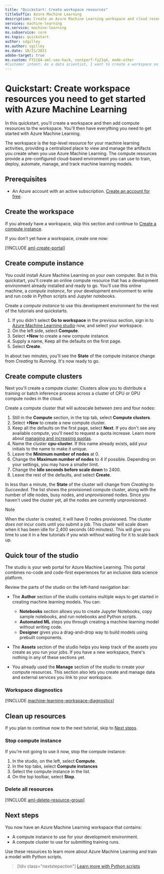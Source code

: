 ```yaml
---
title: "Quickstart: Create workspace resources"
titleSuffix: Azure Machine Learning
description: Create an Azure Machine Learning workspace and cloud resources that can be used to train machine learning models.
services: machine-learning
ms.service: machine-learning
ms.subservice: core
ms.topic: quickstart
author: sdgilley
ms.author: sgilley
ms.date: 10/21/2021
adobe-target: true
ms.custom: FY21Q4-aml-seo-hack, contperf-fy21q4, mode-other
#Customer intent: As a data scientist, I want to create a workspace so that I can start to use Azure Machine Learning.
---
```


# Quickstart: Create workspace resources you need to get started with Azure Machine Learning

In this quickstart, you'll create a workspace and then add compute resources to the workspace. You'll then have everything you need to get started with Azure Machine Learning.  

The workspace is the top-level resource for your machine learning activities, providing a centralized place to view and manage the artifacts you create when you use Azure Machine Learning. The compute resources provide a pre-configured cloud-based environment you can use to train, deploy, automate, manage, and track machine learning models.


## Prerequisites

- An Azure account with an active subscription. [Create an account for free](https://azure.microsoft.com/free/?WT.mc_id=A261C142F).

## Create the workspace

If you  already have a workspace, skip this section and continue to [Create a compute instance](#instance).

If you don't yet have a workspace, create one now:

[!INCLUDE [aml-create-portal](../../includes/aml-create-in-portal.md)]

## <a name="instance"></a> Create compute instance

You could install Azure Machine Learning on your own computer.  But in this quickstart, you'll create an online compute resource that has a development environment already installed and ready to go.  You'll use this online machine, a *compute instance*, for your development environment to write and run code in Python scripts and Jupyter notebooks.

Create a *compute instance* to use this development environment for the rest of the tutorials and quickstarts.

1. If you didn't select **Go to workspace** in the previous section, sign in to [Azure Machine Learning studio](https://ml.azure.com) now, and select your workspace.
1. On the left side, select **Compute**.
1. Select **+New** to create a new compute instance.
1. Supply a name, Keep all the defaults on the first page.
1. Select **Create**.
 
In about two minutes, you'll see the **State** of the compute instance change from *Creating* to *Running*.  It's now ready to go.  

## <a name="cluster"></a> Create compute clusters

Next you'll create a compute cluster.  Clusters allow you to distribute a training or batch inference process across a cluster of CPU or GPU compute nodes in the cloud.

Create a compute cluster that will autoscale between zero and four nodes:

1. Still in the **Compute** section, in the top tab, select **Compute clusters**.
1. Select **+New** to create a new compute cluster.
1. Keep all the defaults on the first page, select **Next**. If you don't see any available compute, you'll need to request a quota increase. Learn more about [managing and increasing quotas](how-to-manage-quotas.md).
1. Name the cluster **cpu-cluster**.  If this name already exists, add your initials to the name to make it unique.
1. Leave the **Minimum number of nodes** at 0.
1. Change the **Maximum number of nodes** to 4 if possible.  Depending on your settings, you may have a smaller limit.
1. Change the **Idle seconds before scale down** to 2400.
1. Leave the rest of the defaults, and select **Create**.

In less than a minute, the **State** of the cluster will change from *Creating* to *Succeeded*.  The list shows the provisioned compute cluster, along with the number of idle nodes, busy nodes, and unprovisioned nodes.  Since you haven't used the cluster yet, all the nodes are currently unprovisioned. 

> [!NOTE]
> When the cluster is created, it will have 0 nodes provisioned. The cluster *does not* incur costs until you submit a job. This cluster will scale down when it has been idle for 2,400 seconds (40 minutes).  This will give you time to use it in a few tutorials if you wish without waiting for it to scale back up.

## <a name="studio"></a> Quick tour of the studio

The studio is your web portal for Azure Machine Learning. This portal combines no-code and code-first experiences for an inclusive data science platform.

Review the parts of the studio on the left-hand navigation bar:

* The **Author** section of the studio contains multiple ways to get started in creating machine learning models.  You can:

    * **Notebooks** section allows you to create Jupyter Notebooks, copy sample notebooks, and run notebooks and Python scripts.
    * **Automated ML** steps you through creating a machine learning model without writing code.
    * **Designer** gives you a drag-and-drop way to build models using prebuilt components.

* The **Assets** section of the studio helps you keep track of the assets you create as you run your jobs.  If you have a new workspace, there's nothing in any of these sections yet.

* You already used the **Manage** section of the studio to create your compute resources.  This section also lets you create and manage  data and external services you link to your workspace.  

### Workspace diagnostics

[!INCLUDE [machine-learning-workspace-diagnostics](../../includes/machine-learning-workspace-diagnostics.md)]

## <a name="clean-up"></a>Clean up resources

If you plan to continue now to the next tutorial, skip to [Next steps](#next-steps).

### Stop compute instance

If you're not going to use it now, stop the compute instance:

1. In the studio, on the left, select **Compute**.
1. In the top tabs, select **Compute instances**
1. Select the compute instance in the list.
1. On the top toolbar, select **Stop**.

### Delete all resources

[!INCLUDE [aml-delete-resource-group](../../includes/aml-delete-resource-group.md)]

## Next steps

You now have an Azure Machine Learning workspace that contains:

- A compute instance to use for your development environment.
- A compute cluster to use for submitting training runs.

Use these resources to learn more about Azure Machine Learning and train a model with Python scripts.

> [!div class="nextstepaction"]
> [Learn more with Python scripts](tutorial-1st-experiment-hello-world.md)
>
